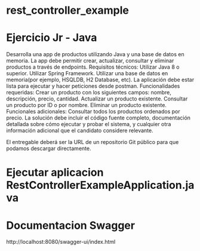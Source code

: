 # rest_controller_example
# Ejercicio Jr - Java #
Desarrolla una app de productos utilizando Java y una base de datos en memoria. La app debe permitir crear, actualizar, consultar y eliminar productos a través de endpoints.
Requisitos técnicos:
Utilizar Java 8 o superior.
Utilizar Spring Framework.
Utilizar una base de datos en memoria(por ejemplo, HSQLDB, H2 Database, etc).
La aplicación debe estar lista para ejecutar y hacer peticiones desde postman.
Funcionalidades requeridas:
Crear un producto con los siguientes campos: nombre, descripción, precio, cantidad.
Actualizar un producto existente.
Consultar un producto por ID o por nombre.
Eliminar un producto existente.
Funcionales adicionales:
Consultar todos los productos ordenados por precio.
La solución debe incluir el código fuente completo, documentación detallada sobre cómo ejecutar y probar el sistema, y cualquier otra información adicional que el candidato considere relevante.

El entregable deberá ser la URL de un repositorio Git público para que podamos descargar directamente.

# Ejecutar aplicacion RestControllerExampleApplication.java

# Documentacion Swagger
http://localhost:8080/swagger-ui/index.html


